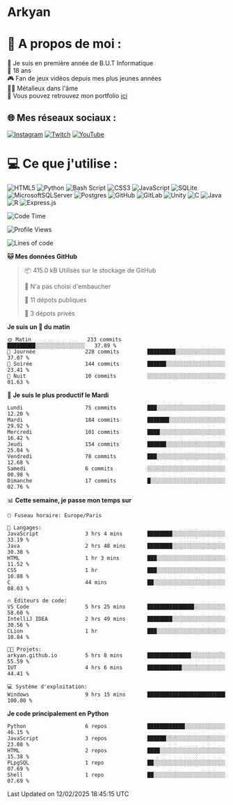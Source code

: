 # Arkyan
 # 💫 A propos de moi :
📖 Je suis en première année de B.U.T Informatique  
🎂 18 ans  
🎮 Fan de jeux vidéos depuis mes plus jeunes années  
🤘🏻 Métalleux dans l'âme  
📕 Vous pouvez retrouvez mon portfolio [ici](https://arkyanportfolio.netlify.app/)

## 🌐 Mes réseaux sociaux :
[![Instagram](https://img.shields.io/badge/Instagram-%23E4405F.svg?logo=Instagram&logoColor=white)](https://instagram.com/arkyan25) [![Twitch](https://img.shields.io/badge/Twitch-%239146FF.svg?logo=Twitch&logoColor=white)](https://twitch.tv/arkyan_) [![YouTube](https://img.shields.io/badge/YouTube-%23FF0000.svg?logo=YouTube&logoColor=white)](https://youtube.com/@arkyan_) 

# 💻 Ce que j'utilise :
![HTML5](https://img.shields.io/badge/html5-%23E34F26.svg?style=for-the-badge&logo=html5&logoColor=white) ![Python](https://img.shields.io/badge/python-3670A0?style=for-the-badge&logo=python&logoColor=ffdd54) ![Bash Script](https://img.shields.io/badge/bash_script-%23121011.svg?style=for-the-badge&logo=gnu-bash&logoColor=white) ![CSS3](https://img.shields.io/badge/css3-%231572B6.svg?style=for-the-badge&logo=css3&logoColor=white) ![JavaScript](https://img.shields.io/badge/javascript-%23323330.svg?style=for-the-badge&logo=javascript&logoColor=%23F7DF1E) ![SQLite](https://img.shields.io/badge/sqlite-%2307405e.svg?style=for-the-badge&logo=sqlite&logoColor=white) ![MicrosoftSQLServer](https://img.shields.io/badge/Microsoft%20SQL%20Server-CC2927?style=for-the-badge&logo=microsoft%20sql%20server&logoColor=white) ![Postgres](https://img.shields.io/badge/postgres-%23316192.svg?style=for-the-badge&logo=postgresql&logoColor=white) ![GitHub](https://img.shields.io/badge/github-%23121011.svg?style=for-the-badge&logo=github&logoColor=white) ![GitLab](https://img.shields.io/badge/gitlab-%23181717.svg?style=for-the-badge&logo=gitlab&logoColor=white) ![Unity](https://img.shields.io/badge/unity-%23000000.svg?style=for-the-badge&logo=unity&logoColor=white)  ![C](https://img.shields.io/badge/c-%2300599C.svg?style=for-the-badge&logo=c&logoColor=white) ![Java](https://img.shields.io/badge/java-%23ED8B00.svg?style=for-the-badge&logo=openjdk&logoColor=white) ![R](https://img.shields.io/badge/r-%23276DC3.svg?style=for-the-badge&logo=r&logoColor=white) ![Express.js](https://img.shields.io/badge/express.js-%23404d59.svg?style=for-the-badge&logo=express&logoColor=%2361DAFB)

<!--START_SECTION:waka-->
![Code Time](http://img.shields.io/badge/Code%20Time-242%20hrs%2033%20mins-blue)

![Profile Views](http://img.shields.io/badge/Vues%20du%20profil-0-blue)

![Lines of code](https://img.shields.io/badge/Depuis%20Hello%20World%2C%20j%27ai%20%C3%A9crit-4.0%20million%20Lignes%20de%20code-blue)

**🐱 Mes données GitHub** 

> 📦 415.0 kB Utilisés sur le stockage de GitHub 
 > 
> 🚫 N'a pas choisi d'embaucher
 > 
> 📜 11 dépots publiques 
 > 
> 🔑 3 dépots privés 
 > 
**Je suis un 🐤 du matin** 

```text
🌞 Matin                  233 commits         █████████░░░░░░░░░░░░░░░░   37.89 % 
🌆 Journée                228 commits         █████████░░░░░░░░░░░░░░░░   37.07 % 
🌃 Soirée                 144 commits         ██████░░░░░░░░░░░░░░░░░░░   23.41 % 
🌙 Nuit                   10 commits          ░░░░░░░░░░░░░░░░░░░░░░░░░   01.63 % 
```
📅 **Je suis le plus productif le Mardi** 

```text
Lundi                    75 commits          ███░░░░░░░░░░░░░░░░░░░░░░   12.20 % 
Mardi                    184 commits         ███████░░░░░░░░░░░░░░░░░░   29.92 % 
Mercredi                 101 commits         ████░░░░░░░░░░░░░░░░░░░░░   16.42 % 
Jeudi                    154 commits         ██████░░░░░░░░░░░░░░░░░░░   25.04 % 
Vendredi                 78 commits          ███░░░░░░░░░░░░░░░░░░░░░░   12.68 % 
Samedi                   6 commits           ░░░░░░░░░░░░░░░░░░░░░░░░░   00.98 % 
Dimanche                 17 commits          █░░░░░░░░░░░░░░░░░░░░░░░░   02.76 % 
```


📊 **Cette semaine, je passe mon temps sur** 

```text
🕑︎ Fuseau horaire: Europe/Paris

💬 Langages: 
JavaScript               3 hrs 4 mins        ████████░░░░░░░░░░░░░░░░░   33.19 % 
Java                     2 hrs 48 mins       ████████░░░░░░░░░░░░░░░░░   30.38 % 
HTML                     1 hr 3 mins         ███░░░░░░░░░░░░░░░░░░░░░░   11.52 % 
CSS                      1 hr                ███░░░░░░░░░░░░░░░░░░░░░░   10.88 % 
C                        44 mins             ██░░░░░░░░░░░░░░░░░░░░░░░   08.03 % 

🔥 Éditeurs de code: 
VS Code                  5 hrs 25 mins       ███████████████░░░░░░░░░░   58.60 % 
IntelliJ IDEA            2 hrs 49 mins       ████████░░░░░░░░░░░░░░░░░   30.56 % 
CLion                    1 hr                ███░░░░░░░░░░░░░░░░░░░░░░   10.84 % 

🐱‍💻 Projets: 
arkyan.github.io         5 hrs 8 mins        ██████████████░░░░░░░░░░░   55.59 % 
IUT                      4 hrs 6 mins        ███████████░░░░░░░░░░░░░░   44.41 % 

💻 Système d'exploitation: 
Windows                  9 hrs 15 mins       █████████████████████████   100.00 % 
```

**Je code principalement en Python** 

```text
Python                   6 repos             ████████████░░░░░░░░░░░░░   46.15 % 
JavaScript               3 repos             ██████░░░░░░░░░░░░░░░░░░░   23.08 % 
HTML                     2 repos             ████░░░░░░░░░░░░░░░░░░░░░   15.38 % 
PLpgSQL                  1 repo              ██░░░░░░░░░░░░░░░░░░░░░░░   07.69 % 
Shell                    1 repo              ██░░░░░░░░░░░░░░░░░░░░░░░   07.69 % 
```




 Last Updated on 12/02/2025 18:45:15 UTC
<!--END_SECTION:waka-->

<!--START_SECTION:SHOW_PROJECTS-->
<!--END_SECTION:SHOW_PROJECTS-->

<!--START_SECTION:SHOW_LINES_OF_CODE-->
<!--END_SECTION:SHOW_LINES_OF_CODE-->

<!--START_SECTION:SHOW_TOTAL_CODE_TIME-->
<!--END_SECTION:SHOW_TOTAL_CODE_TIME-->

<!--START_SECTION:SHOW_PROFILE_VIEWS-->
<!--END_SECTION:SHOW_PROFILE_VIEWS-->

<!--START_SECTION:SHOW_COMMIT-->
<!--END_SECTION:SHOW_COMMIT-->

<!--START_SECTION:SHOW_DAYS_OF_WEEK-->
<!--END_SECTION:SHOW_DAYS_OF_WEEK-->

<!--START_SECTION:SHOW_LANGUAGE-->
<!--END_SECTION:SHOW_LANGUAGE-->

<!--START_SECTION:SHOW_TIMEZONE-->
<!--END_SECTION:SHOW_TIMEZONE-->

<!--START_SECTION:SHOW_LANGUAGE_PER_REPO-->
<!--END_SECTION:SHOW_LANGUAGE_PER_REPO-->

<!--START_SECTION:SHOW_SHORT_INFO-->
<!--END_SECTION:SHOW_SHORT_INFO-->
